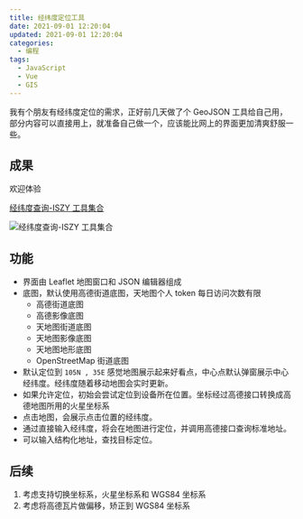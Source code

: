 ```yaml
---
title: 经纬度定位工具
date: 2021-09-01 12:20:04
updated: 2021-09-01 12:20:04
categories:
  - 编程
tags:
  - JavaScript
  - Vue
  - GIS
---
```


我有个朋友有经纬度定位的需求，正好前几天做了个 GeoJSON 工具给自己用，部分内容可以直接用上，就准备自己做一个，应该能比网上的界面更加清爽舒服一些。

<!-- more -->

## 成果

欢迎体验

[经纬度查询-ISZY 工具集合](https://tools.iszy.xyz/gis/latLng)

![经纬度查询-ISZY 工具集合](https://img.iszy.xyz/20210903134509.png)

## 功能

- 界面由 Leaflet 地图窗口和 JSON 编辑器组成
- 底图，默认使用高德街道底图，天地图个人 token 每日访问次数有限
  - 高德街道底图
  - 高德影像底图
  - 天地图街道底图
  - 天地图影像底图
  - 天地图地形底图
  - OpenStreetMap 街道底图
- 默认定位到 `105N , 35E` 感觉地图展示起来好看点，中心点默认弹窗展示中心经纬度。经纬度随着移动地图会实时更新。
- 如果允许定位，初始会尝试定位到设备所在位置。坐标经过高德接口转换成高德地图所用的火星坐标系
- 点击地图，会展示点击位置的经纬度。
- 通过直接输入经纬度，将会在地图进行定位，并调用高德接口查询标准地址。
- 可以输入结构化地址，查找目标定位。

## 后续

1. 考虑支持切换坐标系，火星坐标系和 WGS84 坐标系
2. 考虑将高德瓦片做偏移，矫正到 WGS84 坐标系
